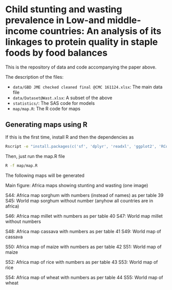 # Child stunting and wasting prevalence in Low-and middle-income countries: An analysis of its linkages to protein quality in staple foods by food balances

This is the repository of data and code accompanying the paper above.

The description of the files:
- `data/GBD JME checked cleaned final @CMC 161124.xlsx`: The main data file
- `data/Dataset@Wast.xlsx`: A subset of the above
- `statistics/`: The SAS code for models
- `map/map.R`: The R code for maps


## Generating maps using R

If this is the first time, install R and then the dependencies as

```bash
Rscript -e "install.packages(c('sf', 'dplyr', 'readxl', 'ggplot2', 'RColorBrewer', 'patchwork', 'cowplot', 'terra', 'ggrepel', 'rnaturalearth', 'here'), repos='https://cran.rstudio.com')"
```


Then, just run the map.R file

```bash
R -f map/map.R
```


The following maps will be generated

Main figure: Africa maps showing stunting and wasting (one image)

S44: Africa map sorghum with numbers (instead of names) as per table 39
S45: World map sorghum without number (anyhow all countries are in africa)

S46: Africa map millet with numbers as per table 40
S47: World map millet without numbers

S48: Africa map cassava with numbers as per table 41
S49: World map of cassava

S50: Africa map of maize with numbers as per table 42
S51: World map of maize

S52: Africa map of rice with numbers as per table 43
S53: World map of rice

S54: Africa map of wheat with numbers as per table 44
S55: World map of wheat